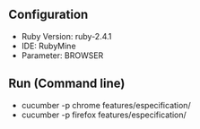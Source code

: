 ## Configuration
- Ruby Version: ruby-2.4.1
- IDE: RubyMine
- Parameter: BROWSER

## Run (Command line)
- cucumber -p chrome features/especification/
- cucumber -p firefox features/especification/
